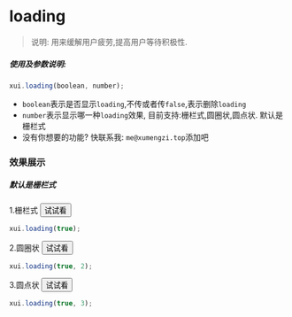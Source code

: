 <link rel="stylesheet" type="text/css" href="../assets/xui.css">
<script type="text/javascript" src="../assets/xui.js"></script>

# loading

>说明: 用来缓解用户疲劳,提高用户等待积极性.

##### 使用及参数说明:
```js
xui.loading(boolean, number);
```
* `boolean`表示是否显示`loading`,不传或者传`false`,表示删除`loading`
* `number`表示显示哪一种`loading`效果, 目前支持:栅栏式,圆圈状,圆点状. 默认是栅栏式
* 没有你想要的功能? 快联系我: `me@xumengzi.top`添加吧


### 效果展示

##### 默认是栅栏式

1.栅栏式
<button class="xui_btn xui_btn_default" id="show_loading1">试试看</button>

<script type="text/javascript">
document.getElementById('show_loading1').onclick=function(){
	xui.loading(true);
	setTimeout(()=>{
		xui.loading(false);
	},3000);
}
</script>

```js
xui.loading(true);
```

2.圆圈状
<button class="xui_btn xui_btn_default" id="show_loading2">试试看</button>

<script type="text/javascript">
document.getElementById('show_loading2').onclick=function(){
	xui.loading(true, 1);
	setTimeout(()=>{
		xui.loading(false);
	},3000);
}
</script>

```js
xui.loading(true, 2);
```

3.圆点状
<button class="xui_btn xui_btn_default" id="show_loading3">试试看</button>

<script type="text/javascript">
document.getElementById('show_loading3').onclick=function(){
	xui.loading(true, 2);
	setTimeout(()=>{
		xui.loading(false);
	},3000);
}
</script>

```js
xui.loading(true, 3);
```